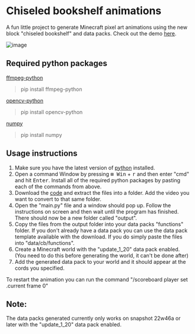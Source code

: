 # Chiseled bookshelf animations
A fun little project to generate Minecraft pixel art animations using the new block "chiseled bookshelf" and data packs. Check out the demo [here](https://www.reddit.com/user/Rezzorex/comments/yysbsb/bad_apple_recreated_with_minecraft_chiseled/).

![image](https://user-images.githubusercontent.com/73910894/202816365-5e2820d9-0bf1-4ab9-a2a0-d6cb478faf2f.png)

## Required python packages

[ffmpeg-python](https://pypi.org/project/ffmpeg-python/)
>pip install ffmpeg-python

[opencv-python](https://pypi.org/project/opencv-python/)
>pip install opencv-python

[numpy](https://pypi.org/project/numpy/)
>pip install numpy

## Usage instructions
1. Make sure you have the latest version of [python](https://www.python.org/downloads/) installed.
2. Open a command Window by pressing <kbd>⊞ Win</kbd> + <kbd>r</kbd> and then enter "cmd" and hit <kbd>Enter</kbd>. Install all of the required python packages by pasting each of the commands from above. 
3. Download the [code](https://github.com/Rezzorex/ChiseledBookshelfAnimations/archive/refs/heads/main.zip) and extract the files into a folder. Add the video you want to convert to that same folder.
4. Open the "main.py" file and a window should pop up. Follow the instructions on screen and then wait until the program has finished. There should now be a new folder called "output".
5. Copy the files from the output folder into your data packs "functions" folder. If you don't already have a data pack you can use the data pack template available with the download. If you do simply paste the files into "data/cb/functions".
6. Create a Minecraft world with the "update_1_20" data pack enabled. (You need to do this before generating the world, it can't be done after)
7. Add the generated data pack to your world and it should appear at the cords you specified.

To restart the animation you can run the command "/scoreboard player set .current frame 0"

## Note:
The data packs generated currently only works on snapshot 22w46a or later with the "update_1_20" data pack enabled.

